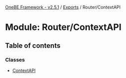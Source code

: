 [OneBE Framework - v2.5.1](../README.md) / [Exports](../modules.md) / Router/ContextAPI

# Module: Router/ContextAPI

## Table of contents

### Classes

- [ContextAPI](../classes/Router_ContextAPI.ContextAPI.md)
